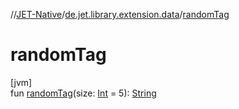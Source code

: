 //[JET-Native](../../index.md)/[de.jet.library.extension.data](index.md)/[randomTag](random-tag.md)

# randomTag

[jvm]\
fun [randomTag](random-tag.md)(size: [Int](https://kotlinlang.org/api/latest/jvm/stdlib/kotlin/-int/index.html) = 5): [String](https://kotlinlang.org/api/latest/jvm/stdlib/kotlin/-string/index.html)
